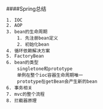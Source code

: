 ####Spring总结

    1. IOC
    2. AOP
    3. bean的生命周期
        1. 先注册bean定义
        2. 初始化bean
    4. 循环依赖解决方案
    5. FactoryBean
    6. bean的类型
        singletone和prototype
        单例在整个ioc容器生命周期唯一
        prototype在getBean会产生新的bean
    6. 事务相关
    7. mvc的整个流程
    8. 拦截器原理
    
